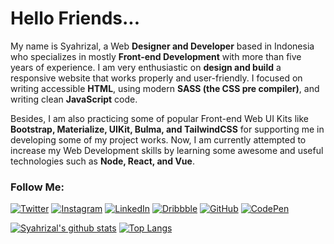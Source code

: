 # Hello Friends...

My name is Syahrizal, a Web **Designer and Developer** based in Indonesia who specializes in mostly **Front-end Development** with more than five years of experience.
I am very enthusiastic on **design and build** a responsive website that works properly and user-friendly. I focused on writing accessible **HTML**, using modern **SASS (the CSS pre compiler)**, and writing clean **JavaScript** code.

Besides, I am also practicing some of popular Front-end Web UI Kits like **Bootstrap, Materialize, UIKit, Bulma, and TailwindCSS** for supporting me in developing some of my project works.
Now, I am currently attempted to increase my Web Development skills by learning some awesome and useful technologies such as **Node, React, and Vue**.

### Follow Me:

[![Twitter](https://i.ibb.co/2hbT6ys/Twitter.png)][1]
[![Instagram](https://i.ibb.co/vLLx1tL/Instagram.png)][2]
[![LinkedIn](https://i.ibb.co/bB1XFdx/Linkedin.png)][3]
[![Dribbble](https://i.ibb.co/ysFFL7N/Dribbble.png)][4]
[![GitHub](https://i.ibb.co/4M7tx9d/Github.png)][5]
[![CodePen](https://i.ibb.co/93CJXpz/Codepen.png)][6]

[1]: https://www.twitter.com/
[2]: https://www.instagram.com/
[3]: https://www.linkedin.com/
[4]: https://www.dribbble.com/
[5]: https://www.github.com/
[6]: https://www.codepen.io/

[![Syahrizal's github stats](https://github-readme-stats.vercel.app/api?username=syahrizaldev&hide=contribs&show_icons=true&theme=onedark)](https://github.com/syahrizaldev/)
[![Top Langs](https://github-readme-stats.vercel.app/api/top-langs/?username=syahrizaldev&langs_count=7&layout=compact&theme=onedark)](https://github.com/syahrizaldev/)
